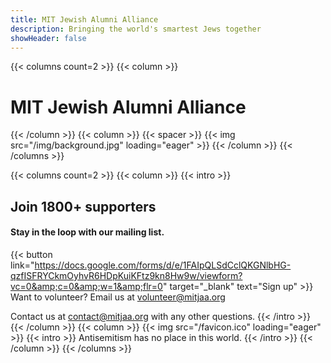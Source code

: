 ```yaml
---
title: MIT Jewish Alumni Alliance
description: Bringing the world's smartest Jews together
showHeader: false
---
```


{{< columns count=2 >}}
{{< column >}}
# MIT Jewish Alumni Alliance

{{< /column >}}
{{< column >}}
{{< spacer >}}
{{< img src="/img/background.jpg" loading="eager" >}}
{{< /column >}}
{{< /columns >}}

{{< columns count=2 >}}
{{< column >}}
{{< intro >}}
## Join 1800+ supporters
#### Stay in the loop with our mailing list.
{{< button link="https://docs.google.com/forms/d/e/1FAIpQLSdCclQKGNlbHG-qzfISFRYCkmOyhvR6HDpKuiKFtz9kn8Hw9w/viewform?vc=0&amp;c=0&amp;w=1&amp;flr=0" target="\_blank" text="Sign up" >}}
Want to volunteer? Email us at [volunteer@mitjaa.org](mailto:volunteer@mitjaa.org)

Contact us at [contact@mitjaa.org](mailto:contact@mitjaa.org) with any other questions.
{{< /intro >}}
{{< /column >}}
{{< column >}}
{{< img src="/favicon.ico" loading="eager" >}}
{{< intro >}}
Antisemitism has no place in this world.
{{< /intro >}}
{{< /column >}}
{{< /columns >}}